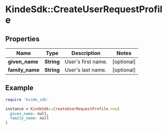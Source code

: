 # KindeSdk::CreateUserRequestProfile

## Properties

| Name | Type | Description | Notes |
| ---- | ---- | ----------- | ----- |
| **given_name** | **String** | User&#39;s first name. | [optional] |
| **family_name** | **String** | User&#39;s last name. | [optional] |

## Example

```ruby
require 'kinde_sdk'

instance = KindeSdk::CreateUserRequestProfile.new(
  given_name: null,
  family_name: null
)
```

